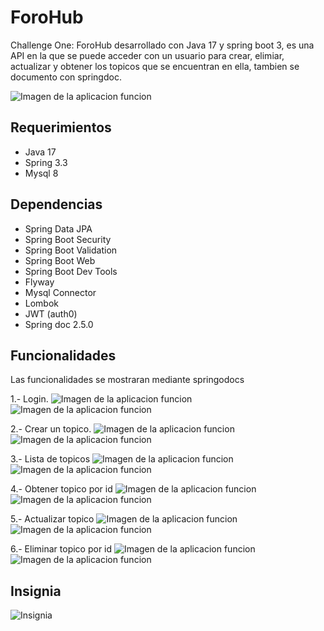 # ForoHub
Challenge One: ForoHub desarrollado con Java 17 y spring boot 3, es una API en la que se puede acceder con un usuario para crear, elimiar, actualizar y obtener los topicos que se encuentran en ella, tambien se documento con springdoc.

<image src="/img/app.png" alt="Imagen de la aplicacion funcion">
  
## Requerimientos
* Java 17
* Spring 3.3
* Mysql 8

## Dependencias
* Spring Data JPA
* Spring Boot Security
* Spring Boot Validation
* Spring Boot Web
* Spring Boot Dev Tools
* Flyway
* Mysql Connector
* Lombok
* JWT (auth0)
* Spring doc 2.5.0

## Funcionalidades
Las funcionalidades se mostraran mediante springodocs

1.- Login.
<image src="/img/login1.png" alt="Imagen de la aplicacion funcion">
<image src="/img/login2.png" alt="Imagen de la aplicacion funcion">

2.- Crear un topico.
<image src="/img/create1.png" alt="Imagen de la aplicacion funcion">
<image src="/img/create2.png" alt="Imagen de la aplicacion funcion">

3.- Lista de topicos
<image src="/img/list1.png" alt="Imagen de la aplicacion funcion">
<image src="/img/list2.png" alt="Imagen de la aplicacion funcion">

4.- Obtener topico por id
<image src="/img/read1.png" alt="Imagen de la aplicacion funcion">
<image src="/img/read1.png" alt="Imagen de la aplicacion funcion">

5.- Actualizar topico
<image src="/img/update1.png" alt="Imagen de la aplicacion funcion">
<image src="/img/update2.png" alt="Imagen de la aplicacion funcion">

6.- Eliminar topico por id
<image src="/img/delete1.png" alt="Imagen de la aplicacion funcion">
<image src="/img/delete2.png" alt="Imagen de la aplicacion funcion">

## Insignia
<image src="/img/insignia.png" alt="Insignia">
